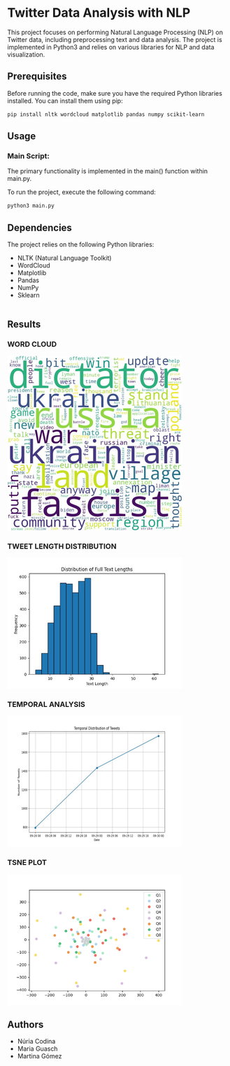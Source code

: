 # Twitter Data Analysis with NLP

This project focuses on performing Natural Language Processing (NLP) on Twitter data, including preprocessing text and data analysis. The project is implemented in Python3 and relies on various libraries for NLP and data visualization.

## Prerequisites

Before running the code, make sure you have the required Python libraries installed. You can install them using pip:

```bash
pip install nltk wordcloud matplotlib pandas numpy scikit-learn
```
## Usage
### Main Script: 
The primary functionality is implemented in the main() function within main.py.


To run the project, execute the following command:

```bash
python3 main.py
```

## Dependencies 
The project relies on the following Python libraries:
- NLTK (Natural Language Toolkit)
- WordCloud
- Matplotlib
- Pandas
- NumPy
- Sklearn
<br></br>

## Results 

### WORD CLOUD

<img src="results/wordcloud.jpg" alt="alt text" width="400" height="400">

### TWEET LENGTH DISTRIBUTION
<img src="results/full_length_distribution.jpg" alt="alt text" width="400" height="300">


### TEMPORAL ANALYSIS
<img src="results/temporalPlot.jpg" alt="alt text" width="400" height="300">

### TSNE PLOT
<img src="results/tsne_plot.png" alt="alt text" width="400" height="300">



## Authors
- Núria Codina 
- Maria Guasch 
- Martina Gómez 
